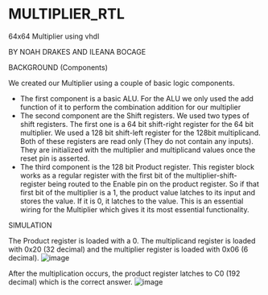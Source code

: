 # MULTIPLIER_RTL
64x64 Multiplier using vhdl

BY NOAH DRAKES AND ILEANA BOCAGE

BACKGROUND (Components)

  We created our Multiplier using a couple of basic logic components.
  - The first component is a basic ALU. For the ALU we only used the add function of it to perform the combination addition for our multiplier
  - The second component are the Shift registers. We used two types of shift registers. The first one is a 64 bit shift-right register for the 64 bit multiplier. 
    We used a 128 bit shift-left register for the 128bit multiplicand. Both of these registers are read only (They do not contain any inputs). They are initialized with the multiplier and multiplicand values once the reset pin is asserted.
  - The third component is the 128 bit Product register. This register block works as a regular register with the first bit of the multiplier-shift-register being 
  routed to the Enable pin on the product register. So if that first bit of the multiplier is a 1, the product value latches to its input and stores the value. If it is
  0, it latches to the value. This is an essential wiring for the Multiplier which gives it its most essential functionality.



SIMULATION

The Product register is loaded with a 0. The multiplicand register is loaded with 0x20 (32 decimal) and the multiplier register is loaded with 0x06 (6 decimal).
![image](https://user-images.githubusercontent.com/83146040/164147328-34cfd391-2a1d-43e7-9fbe-224d4352695f.png)


After the multiplication occurs, the product register latches to C0 (192 decimal) which is the correct answer.
![image](https://user-images.githubusercontent.com/83146040/164146712-5b4caa9f-c251-4dd7-b632-94cc9e5607aa.png)

